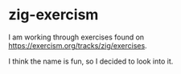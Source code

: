 # zig-exercism

I am working through exercises found on https://exercism.org/tracks/zig/exercises. 

I think the name is fun, so I decided to look into it.

